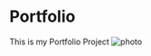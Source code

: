 # Portfolio
This is my Portfolio Project
![photo](https://user-images.githubusercontent.com/114764255/205145091-c67d0b8f-fac2-4a58-9016-933f79fda090.jpg)
